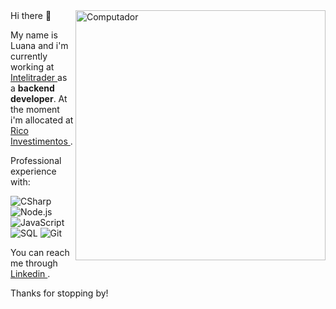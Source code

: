 <img src="https://user-images.githubusercontent.com/42539974/132098665-34aad5f5-1efb-4bfa-807b-7c882ab85472.jpg" min-width="400px" max-width="400px" width="400px" align="right" alt="Computador">
Hi there 👋
<p align="left"> 
  My name is Luana and i'm currently working at <a href="https://intelitrader.com.br"> Intelitrader </a> as a <strong> backend developer</strong>.
  At the moment i'm allocated at <a href="https://www.rico.com.vc"> Rico Investimentos </a>.
</p>

<p align="left">
Professional experience with:
</p>

![CSharp](https://img.shields.io/badge/-CSharp-333333?style=flat&logo=csharp)
![Node.js](https://img.shields.io/badge/-Node.js-333333?style=flat&logo=node.js)
![JavaScript](https://img.shields.io/badge/-JavaScript-333333?style=flat&logo=javascript)
![SQL](https://img.shields.io/badge/-SQL-333333?style=flat&logo=microsoftsqlserver)
![Git](https://img.shields.io/badge/-Git-333333?style=flat&logo=git)

<p align="left">
You can reach me through <a href="https://www.linkedin.com/in/luana-moura-434315160/" alt="Linkedin"> Linkedin </a>.
</p>

Thanks for stopping by!
